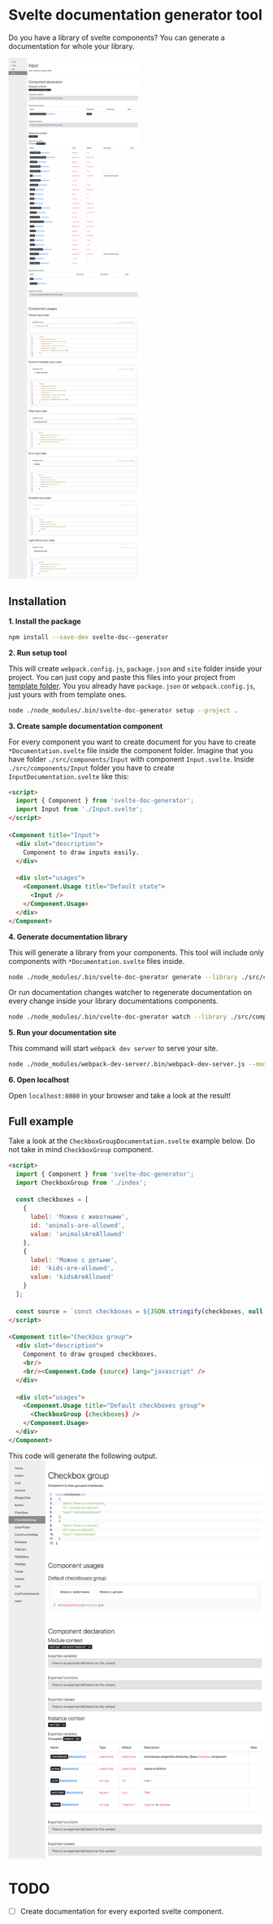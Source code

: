 # Svelte documentation generator tool
Do you have a library of svelte components?
You can generate a documentation for whole your library.

![example](doc/screenshots/component-input.png)

## Installation
**1. Install the package**

```bash
npm install --save-dev svelte-doc--generator
```

**2. Run setup tool**

This will create `webpack.config.js`, `package.json` and `site` folder inside your project.
You can just copy and paste this files into your project from [template folder](./template).
You you already have `package.json` or `webpack.config.js`, just yours with from template ones.
```bash
node ./node_modules/.bin/svelte-doc-generator setup --project .
```

**3. Create sample documentation component**

For every component you want to create document for you have to create `*Documentation.svelte` file inside the component folder.
Imagine that you have folder `./src/components/Input` with component `Input.svelte`.
Inside `./src/components/Input` folder you have to create `InputDocumentation.svelte` like this:

```html
<script>
  import { Component } from 'svelte-doc-generator';
  import Input from './Input.svelte';
</script>

<Component title="Input">
  <div slot="description">
    Component to draw inputs easily.
  </div>

  <div slot="usages">
    <Component.Usage title="Default state">
      <Input />
    </Component.Usage>
  </div>
</Component>
``` 

**4. Generate documentation library**

This will generate a library from your components.
This tool will include only components with `*Documentation.svelte` files inside.
```bash
node ./node_modules/.bin/svelte-doc-gnerator generate --library ./src/components --target ./site/library
```

Or run documentation changes watcher to regenerate documentation on every change inside your library documentations components.
```bash
node ./node_modules/.bin/svelte-doc-gnerator watch --library ./src/components --target ./site/library
```

**5. Run your documentation site**

This command will start `webpack dev server` to serve your site.
```bash
node ./node_modules/webpack-dev-server/.bin/webpack-dev-server.js --mode development
```

**6. Open localhost**

Open `localhost:8080` in your browser and take a look at the result!

## Full example
Take a look at the `CheckboxGroupDocumentation.svelte` example below.
Do not take in mind `CheckboxGroup` component.
```html
<script>
  import { Component } from 'svelte-doc-generator';
  import CheckboxGroup from './index';

  const checkboxes = [
    {
      label: 'Можно с животными',
      id: 'animals-are-allowed',
      value: 'animalsAreAllowed'
    },
    {
      label: 'Можно с детьми',
      id: 'kids-are-allowed',
      value: 'kidsAreAllowed'
    }
  ];

  const source = `const checkboxes = ${JSON.stringify(checkboxes, null, 2)};`;
</script>

<Component title="Checkbox group">
  <div slot="description">
    Component to draw grouped checkboxes.
    <br/>
    <br/><Component.Code {source} lang="javascript" />
  </div>

  <div slot="usages">
    <Component.Usage title="Default checkboxes group">
      <CheckboxGroup {checkboxes} />
    </Component.Usage>
  </div>
</Component>
```

This code will generate the following output.
![example](doc/screenshots/component-checkbox-group.png)

# TODO
- [ ] Create documentation for every exported svelte component.
